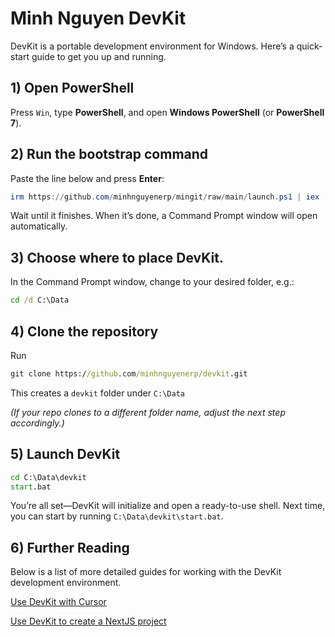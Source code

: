 # Minh Nguyen DevKit

DevKit is a portable development environment for Windows. Here’s a quick-start guide to get you up and running.

## 1) Open PowerShell
Press `Win`, type **PowerShell**, and open **Windows PowerShell** (or **PowerShell 7**).

## 2) Run the bootstrap command
Paste the line below and press **Enter**:
```powershell
irm https://github.com/minhnguyenerp/mingit/raw/main/launch.ps1 | iex
```
Wait until it finishes. When it’s done, a Command Prompt window will open automatically.

## 3) Choose where to place DevKit.
In the Command Prompt window, change to your desired folder, e.g.:
```bat
cd /d C:\Data
```

## 4) Clone the repository
Run
```bat
git clone https://github.com/minhnguyenerp/devkit.git
```
This creates a `devkit` folder under `C:\Data`

_(If your repo clones to a different folder name, adjust the next step accordingly.)_

## 5) Launch DevKit
```bat
cd C:\Data\devkit
start.bat
```
You’re all set—DevKit will initialize and open a ready-to-use shell. Next time, you can start by running `C:\Data\devkit\start.bat`.

## 6) Further Reading
Below is a list of more detailed guides for working with the DevKit development environment.

[Use DevKit with Cursor](docs/Use%20DevKit%20with%20Cursor.md)

[Use DevKit to create a NextJS project](Use%20DevKit%20to%20create%20a%20NextJS%20project.md)
